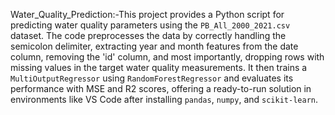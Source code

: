  Water_Quality_Prediction:-This project provides a Python script for predicting water quality parameters using the `PB_All_2000_2021.csv` dataset. The code preprocesses the data by correctly handling the semicolon delimiter, extracting year and month features from the date column, removing the 'id' column, and most importantly, dropping rows with missing values in the target water quality measurements. It then trains a `MultiOutputRegressor` using `RandomForestRegressor` and evaluates its performance with MSE and R2 scores, offering a ready-to-run solution in environments like VS Code after installing `pandas`, `numpy`, and `scikit-learn`.
